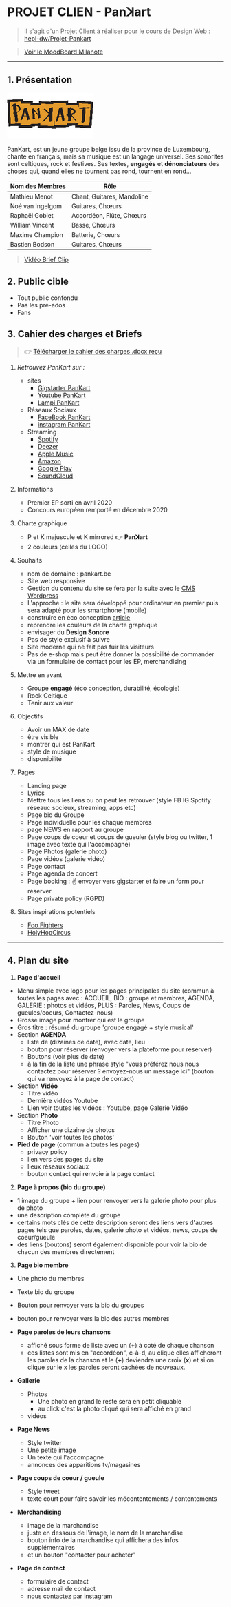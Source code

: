 # PROJET CLIEN - Panꓘart

> Il s'agit d'un Projet Client à réaliser pour le cours de Design Web : [hepl-dw/Projet-Pankart](https://github.com/hepl-dw/projet-pankart)

> [Voir le MoodBoard Milanote](https://app.milanote.com/1Ld0eK1FRpgi9v?p=EAASJw7nFsv)

***

## 1. Présentation

![Pankart logo](/files/pankart_petit.jpg)

PanKart, est un jeune groupe belge issu de la province de Luxembourg, chante en français, mais sa musique est un langage universel. Ses sonorités sont celtiques, rock et festives. Ses textes, **engagés** et **dénonciateurs** des choses qui, quand elles ne tournent pas rond, tournent en rond…

| Nom des Membres | Rôle |
| ------- | ---------- |
| Mathieu Menot | Chant, Guitares, Mandoline |
| Noé van Ingelgom | Guitares, Chœurs |
| Raphaël Goblet | Accordéon, Flûte, Chœurs |
| William Vincent | Basse, Chœurs |
| Maxime Champion | Batterie, Chœurs |
| Bastien Bodson | Guitares, Chœurs |


> [Vidéo Brief Clip](https://www.youtube.com/watch?v=LiKDvz-PMRM)

## 2. Public cible

  - Tout public confondu
  - Pas les pré-ados
  - Fans


## 3. Cahier des charges et Briefs

>  :point_right: [Télécharger le cahier des charges .docx reçu](./files/brief_projet_website_pankart_2021_02_12.docx)

1. _Retrouvez PanKart sur :_
    - sites
        - [Gigstarter PanKart](https://www.gigstarter.be/fr-BE/artistes/pankart)
        - [Youtube PanKart](https://www.youtube.com/channel/UC7XhVCykTsQEJp6P0eTVfmQ)
        - [Lampi PanKart](https://lampli.be/artist-profile/pankart/)
    - Réseaux Sociaux
        - [FaceBook PanKart](https://www.facebook.com/PanKart/)
        - [instagram PanKart](https://www.instagram.com/pankartmusicband/)
    - Streaming
        - [Spotify](https://open.spotify.com/album/15EDw1ExEbLvtPYgWngsFk)
        - [Deezer](https://www.deezer.com/fr/track/934885562?utm_source=deezer&utm_content=track-934885562&utm_term=108514421_1587654068&utm_medium=web)
        - [Apple Music](https://music.apple.com/be/album/pankart-ep/1509177982?l=fr)
        - [Amazon](https://www.amazon.fr/PanKart-Pankart/dp/B08797KN6B/ref=sr_1_1?dchild=1&keywords=Pankart&qid=1587653912&s=dmusic&search-type=ss&sr=1-1)
        - [Google Play](https://play.google.com/store/apps/theme/promotion_gpm_shutdown_ctp)
        - [SoundCloud](https://soundcloud.com/pankartband)


2. Informations

    - Premier EP sorti en avril 2020
    - Concours européen remporté en décembre 2020


3. Charte graphique

    - P et K majuscule et K mirrored :point_right:  **Panꓘart**
    - 2 couleurs (celles du LOGO)


4. Souhaits

    - nom de domaine : pankart.be
    - Site web responsive
    - Gestion du contenu du site se fera par la suite avec le [CMS Wordpress](https://harsene.com/cest-quoi-wordpress/)
    - L'approche : le site sera développé pour ordinateur en premier puis sera adapté pour les smartphone (mobile)
    - construire en éco conception [article](https://eco-mobile.org/comment-et-pourquoi-creer-un-site-ecologique)
    - reprendre les couleurs de la charte graphique
    - envisager du **Design Sonore**
    - Pas de style exclusif à suivre
    - Site moderne qui ne fait pas fuir les visiteurs
    - Pas de e-shop mais peut être donner la possibilité de commander via un formulaire de contact pour les EP, merchandising


5. Mettre en avant

    - Groupe **engagé** (éco conception, durabilité, écologie)
    - Rock Celtique
    - Tenir aux valeur


6. Objectifs

    - Avoir un MAX de date
    - être visible
    - montrer qui est PanKart
    - style de musique
    - disponibilité   


7. Pages

    - Landing page
    - Lyrics
    - Mettre tous les liens ou on peut les retrouver (style FB IG Spotify réseauc socieux, streaming, apps etc)
    - Page bio du Groupe
    - Page individuelle pour les chaque membres
    - page NEWS en rapport au groupe
    - Page coups de coeur et coups de gueuler (style blog ou twitter, 1 image avec texte qui l'accompagne)
    - Page Photos (galerie photo)
    - Page vidéos (galerie vidéo)
    - Page contact
    - Page agenda de concert
    - Page booking : :v: envoyer vers gigstarter et faire un form pour réserver
    - Page private policy (RGPD)

8. Sites inspirations potentiels

    - [Foo Fighters](https://www.foofighters.com/)
    - [HolyHopCircus](https://www.holyhopcircus.be/)

***

## 4. Plan du site

1. **Page d'accueil**
  - Menu simple avec logo pour les pages principales du site (commun à toutes les pages avec : ACCUEIL, BIO : groupe et membres, AGENDA, GALERIE : photos et vidéos, PLUS : Paroles, News, Coups de gueules/coeurs, Contactez-nous)
  - Grosse image pour montrer qui est le groupe
  - Gros titre : résumé du groupe 'groupe engagé + style musical'
  - Section **AGENDA**
    - liste de (dizaines de date), avec date, lieu
    - bouton pour réserver (renvoyer vers la plateforme pour réserver)
    - Boutons (voir plus de date)
    - à la fin de la liste une phrase style "vous préférez nous nous contactez pour réserver ? envoyez-nous un message ici" (bouton qui va renvoyez à la page de contact)
  - Section **Vidéo**
    - Titre vidéo
    - Dernière vidéos Youtube
    - Lien voir toutes les vidéos : Youtube, page Galerie Vidéo
  - Section **Photo**
    - Titre Photo
    - Afficher une dizaine de photos
    - Bouton 'voir toutes les photos'
  - **Pied de page** (commun à toutes les pages)
    - privacy policy
    - lien vers des pages du site
    - lieux réseaux sociaux
    - bouton contact qui renvoie à la page contact  

2. **Page à propos (bio du groupe)**
  - 1 image du groupe + lien pour renvoyer vers la galerie photo pour plus de photo
  - une description complète du groupe
  - certains mots clés de cette description seront des liens vers d'autres pages tels que paroles, dates, galerie photo et vidéos, news, coups de coeur/gueule
  - des liens (boutons) seront également disponible pour voir la bio de chacun des membres directement


3. **Page bio membre**
  - Une photo du membres
  - Texte bio du groupe
  - Bouton pour renvoyer vers la bio du groupes
  - bouton pour renvoyer vers la bio des autres membres


- **Page paroles de leurs chansons**
  - affiché sous forme de liste avec un (**+**) à coté de chaque chanson
  - ces listes sont mis en "accordéon", c-à-d, au clique elles afficheront les paroles de la chanson et le (**+**) deviendra une croix (**x**) et si on clique sur le x les paroles seront cachées de nouveaux.


- **Gallerie**
  - Photos
      - Une photo en grand le reste sera en petit cliquable
      - au click c'est la photo cliqué qui sera affiché en grand
  - vidéos


- **Page News**
  - Style twitter
  - Une petite image
  - Un texte qui l'accompagne
  - annonces des apparitions tv/magasines


- **Page coups de coeur / gueule**
  - Style tweet
  - texte court pour faire savoir les mécontentements / contentements


- **Merchandising**
  - image de la marchandise
  - juste en dessous de l'image, le nom de la marchandise
  - bouton info de la marchandise qui affichera des infos supplémentaires
  - et un bouton "contacter pour acheter"


- **Page de contact**
  - formulaire de contact
  - adresse mail de contact
  - nous contactez par instagram

<!-- # NOTES

> Mes notes suite au brief, j'y ajouterais trucs à pas oublier, idées, articles à lire pour l'avancé du projet etc

1. Trucs a faire

- vérifier consommations du site [WebSite Carbon](https://www.websitecarbon.com/)
- [Gtmetrix](https://gtmetrix.com/)

2. Idées Design

- Banniere publicitaire pour mettre en avant coté engagé du groupe : tout en haut comme la mini bannière publicitaire (qui n'a rien avoir avec le menu) qu'on peut voir ici [Magic Spoon](https://magicspoon.com/) ou encore ici chez [UPS](https://www.ups.com/be/fr/Home.page)

3. Sites inspirations (moi)

sites chanteurs/groupes (voir ailleurs aussi)
> juste pour voir ce qui s'y retrouve dans des sites comme ça

- [KermesZ à l'Est](https://kermeszalest.com/fr)
- [Rage Against The Machine](https://www.ratm.com/)
- [Metallica](https://www.metallica.com/)
- [U2](https://www.u2.com/)
- [Powerwolf](https://www.powerwolf.net/)
- [Papa Roach](https://paparoachmerch.com/)
- [forest nationnal](http://www.forest-national.be/fr)
- [bb](https://breakingbenjamin.com/news/)
- [papa roach](https://paparoachmerch.com/)
- [Green Days](https://greenday.com/)

4. Articles à lire qui peut aider à avancer dans le projets

- [Wallonie Design Éco Conception](https://mailchi.mp/walloniedesign.be/eco-conception-web?e=e071d5b661) -->
